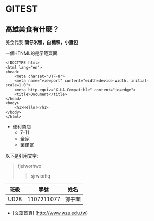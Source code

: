 
# GITEST

## 高雄美食有什麼？


美食代表 **筒仔米糕，白糖粿，小籠包**

一個HTNML的是示範頁面:

    <!DOCTYPE html>
    <html lang="en">
    <head>
        <meta charset="UTF-8">
        <meta name="viewport" content="width=device-width, initial-scale=1.0">
        <meta http-equiv="X-UA-Compatible" content="ie=edge">
        <title>Document</title>
    </head>
    <body>
        <h1>Hello!</h1>
    </body>
    </html>
    
* 便利商店
  * 7-11
  * 全家
  * 萊爾富
  
 以下是引用文字:
 >fjeiworhwo
 >>sjrwiorhq
 
|班級|   學號    | 姓名 |
|----|----------|------|
|UD2B|1107211077|郭于萌|


* [文藻首頁] (http://www.wzu.edu.tw)
